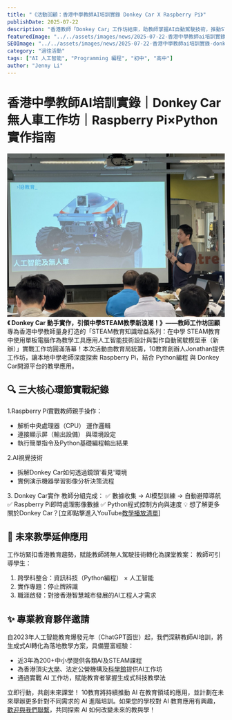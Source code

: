```yaml
---
title: "《活動回顧：香港中學教師AI培訓實錄 Donkey Car X Raspberry Pi》"
publishDate: 2025-07-22
description: "香港教師「Donkey Car」工作坊結束，助教師掌握AI自動駕駛技術，推動STEAM教育。旨在培養學生未來AI技能。"
featuredImage: "../../assets/images/news/2025-07-22-香港中學教師ai培訓實錄-donkey-car-raspberry-pi/image.jpg"
SEOImage: "../../assets/images/news/2025-07-22-香港中學教師ai培訓實錄-donkey-car-raspberry-pi/featuredimage.jpg"
category: "過往活動"
tags: ["AI 人工智能", "Programming 編程", "初中", "高中"]
author: "Jenny Li"
---
```


# 香港中學教師AI培訓實錄｜Donkey Car無人車工作坊｜Raspberry Pi×Python實作指南

![](../../assets/images/news/2025-07-22-香港中學教師ai培訓實錄-donkey-car-raspberry-pi/featuredimage.jpg)
**《 Donkey Car 動手實作，引領中學STEAM教學新浪潮！》——教師工作坊回顧**
專為香港中學教師量身打造的「STEAM教育知識增益系列：在中學 STEAM教育中使用單板電腦作為教學工具應用人工智能技術設計與製作自動駕駛模型車（新辦）」實戰工作坊圓滿落幕！本次活動由教育局統籌，10教育創辦人Jonathan提供工作坊，讓本地中學老師深度探索 Raspberry Pi，結合 Python編程 與 Donkey Car開源平台的教學應用。

## 🔍 三大核心環節實戰紀錄

1.Raspberry Pi實戰教師親手操作：

* 解析中央處理器（CPU） 運作邏輯
* 連接顯示屏（輸出設備） 與環境設定
* 執行簡單指令及Python基礎編程輸出結果

2.AI視覺技術

* 拆解Donkey Car如何透過鏡頭'看見'環境
* 實例演示機器學習影像分析決策流程

3\. Donkey Car實作
教師分組完成：
✅ 數據收集 → AI模型訓練 → 自動避障導航
✅ Raspberry Pi即時處理影像數據
✅ Python程式控制方向與速度
💡 想了解更多關於Donkey Car？[立即點擊進入YouTube[教學播放清單](https://youtu.be/4glPTHVXWiE?feature=shared)]

## 🚀 未來教學延伸應用

工作坊緊扣香港教育趨勢，賦能教師將無人駕駛技術轉化為課堂教案：
教師可引導學生：

1. 跨學科整合：資訊科技（Python編程） × 人工智能
2. 實作專題：停止牌辨識
3. 職涯啟發：對接香港智慧城市發展的AI工程人才需求

## ✨ 專業教育夥伴邀請

自2023年人工智能教育爆發元年（ChatGPT面世）起，我們深耕教師AI培訓，將生成式AI轉化為落地教學方案，具備豐富經驗：

* 近3年為200+中小學提供各類AI及STEAM課程
* 為香港頂尖[大學](https://youtu.be/1FxmMF0kFok?feature=shared)、法定公營機構及[科學館](https://youtu.be/vnHyImdwN_E?feature=shared)提供AI工作坊
* 通過實戰 AI 工作坊，賦能教育者掌握生成式科技教學法

立即行動，共創未來課堂！
10教育將持續推動 AI 在教育領域的應用，並計劃在未來舉辦更多針對不同需求的 AI 進階培訓。如果您的學校對 AI 教育應用有興趣，[歡迎與我們聯繫](https://10botics.com/contact-us/)，共同探索 AI 如何改變未來的教與學！
